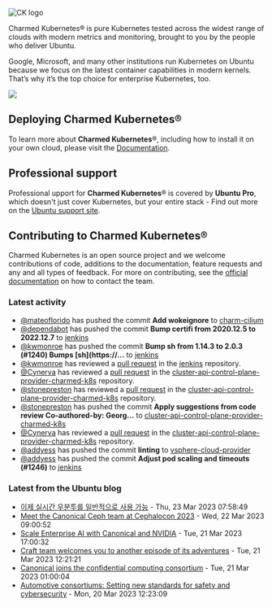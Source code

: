 ![CK logo](https://assets.ubuntu.com/v1/451d4cf4-Charmed+Kubernetes_RGB_onWhite_2022.svg)

Charmed Kubernetes® is pure Kubernetes tested across the widest range of clouds with modern metrics and monitoring, brought to you by the people who deliver Ubuntu.

Google, Microsoft, and many other institutions run Kubernetes on Ubuntu because we focus on the latest container capabilities in modern kernels. That’s why it’s the top choice for enterprise Kubernetes, too.

![](https://assets.ubuntu.com/v1/843c77b6-juju-at-a-glace.svg)

## Deploying Charmed Kubernetes®

To learn more about **Charmed Kubernetes**®, including how to install it on your own cloud, please visit the [Documentation][docs].

## Professional support

Professional upport for **Charmed Kubernetes**® is covered by **Ubuntu Pro**, which doesn't just cover Kubernetes, but your entire stack - Find out more on the [Ubuntu support site](https://ubuntu.com/support).

## Contributing to Charmed Kubernetes®

Charmed Kubernetes is an open source project and we welcome contributions of code, additions to the documentation, feature requests and any and all types of feedback. For more on contributing, see the [official documentation][get-in-touch] on how to contact the team.

<!-- LINKS -->
[docs]: https://ubuntu.com/kubernetes/docs
[get-in-touch]: https://ubuntu.com/kubernetes/docs/get-in-touch

### Latest activity

<!-- activity starts -->
 - [@mateoflorido](https://github.com/mateoflorido) has pushed the commit **Add wokeignore** to [charm-cilium](https://github.com/charmed-kubernetes/charm-cilium)
 - [@dependabot](https://github.com/dependabot[bot]) has pushed the commit **Bump certifi from 2020.12.5 to 2022.12.7** to [jenkins](https://github.com/charmed-kubernetes/jenkins)
 - [@kwmonroe](https://github.com/kwmonroe) has pushed the commit **Bump sh from 1.14.3 to 2.0.3 (#1240)  Bumps [sh](https://...** to [jenkins](https://github.com/charmed-kubernetes/jenkins)
 - [@kwmonroe](https://github.com/kwmonroe) has reviewed a [pull request](https://github.com/charmed-kubernetes/jenkins/pull/1240) in the [jenkins](https://github.com/charmed-kubernetes/jenkins) repository.
 - [@Cynerva](https://github.com/Cynerva) has reviewed a [pull request](https://github.com/charmed-kubernetes/cluster-api-control-plane-provider-charmed-k8s/pull/4) in the [cluster-api-control-plane-provider-charmed-k8s](https://github.com/charmed-kubernetes/cluster-api-control-plane-provider-charmed-k8s) repository.
 - [@stonepreston](https://github.com/stonepreston) has reviewed a [pull request](https://github.com/charmed-kubernetes/cluster-api-control-plane-provider-charmed-k8s/pull/4) in the [cluster-api-control-plane-provider-charmed-k8s](https://github.com/charmed-kubernetes/cluster-api-control-plane-provider-charmed-k8s) repository.
 - [@stonepreston](https://github.com/stonepreston) has pushed the commit **Apply suggestions from code review  Co-authored-by: Georg...** to [cluster-api-control-plane-provider-charmed-k8s](https://github.com/charmed-kubernetes/cluster-api-control-plane-provider-charmed-k8s)
 - [@Cynerva](https://github.com/Cynerva) has reviewed a [pull request](https://github.com/charmed-kubernetes/cluster-api-control-plane-provider-charmed-k8s/pull/4) in the [cluster-api-control-plane-provider-charmed-k8s](https://github.com/charmed-kubernetes/cluster-api-control-plane-provider-charmed-k8s) repository.
 - [@addyess](https://github.com/addyess) has pushed the commit **linting** to [vsphere-cloud-provider](https://github.com/charmed-kubernetes/vsphere-cloud-provider)
 - [@addyess](https://github.com/addyess) has pushed the commit **Adjust pod scaling and timeouts (#1246)** to [jenkins](https://github.com/charmed-kubernetes/jenkins)
<!-- activity ends -->

<!-- roadmap starts -->

<!-- roadmap ends -->

### Latest from the Ubuntu blog

<!-- blog starts -->
* [이제 실시간 우분투를 일반적으로 사용 가능](https://ubuntu.com//blog/real-time-ubuntu-is-now-generally-available-kr) - Thu, 23 Mar 2023 07:58:49 
* [Meet the Canonical Ceph team at Cephalocon 2023](https://ubuntu.com//blog/meet-the-canonical-ceph-team-at-cephalocon-2023) - Wed, 22 Mar 2023 09:00:52 
* [Scale Enterprise AI with Canonical and NVIDIA](https://ubuntu.com//blog/scale-enterprise-ai-with-canonical-and-nvidia) - Tue, 21 Mar 2023 17:00:32 
* [Craft team welcomes you to another episode of its adventures](https://ubuntu.com//blog/craft-team-welcomes-you-to-another-episode-of-its-adventures) - Tue, 21 Mar 2023 12:21:21 
* [Canonical joins the confidential computing consortium](https://ubuntu.com//blog/canonical-joins-the-confidential-computing-consortium) - Tue, 21 Mar 2023 01:00:04 
* [Automotive consortiums: Setting new standards for safety and cybersecurity](https://ubuntu.com//blog/automotive-consortiums-setting-new-standards-for-safety-and-cybersecurity) - Mon, 20 Mar 2023 12:23:09 
<!-- blog ends -->
